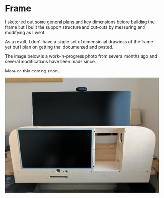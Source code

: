 # Frame

I sketched out some general plans and key dimensions before building the frame but I built the support structure and cut-outs by measuring and modifying as I went. 

As a result, I don't have a single set of dimensional drawings of the frame yet but I plan on getting that documented and posted.

The image below is a work-in-progress photo from several months ago and several modifications have been made since.

More on this coming soon..

![frame](images/frame.jpg)